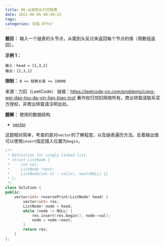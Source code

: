 ```yaml
---
title: 06-从尾到头打印链表
date: 2021-06-05 00:49:23
tags:
categories: 剑指 Offer
---
```


**题目：**
输入一个链表的头节点，从尾到头反过来返回每个节点的值（用数组返回）。

<!-- more -->

**示例 1：**
```
输入：head = [1,3,2]
输出：[2,3,1]
```

**限制：**
`0 <= 链表长度 <= 10000`

来源：力扣（LeetCode）
链接：https://leetcode-cn.com/problems/cong-wei-dao-tou-da-yin-lian-biao-lcof
著作权归领扣网络所有。商业转载请联系官方授权，非商业转载请注明出处。

**题解：**
使用的数据结构
*  [vector](https://zh.cppreference.com/w/cpp/container/vector)

这题相对简单，考查的是对`vector`的了解程度，以及链表遍历方法。反着输出值可以使用`insert`指定插入位置为`begin`。

```cpp
/**
 * Definition for singly-linked list.
 * struct ListNode {
 *     int val;
 *     ListNode *next;
 *     ListNode(int x) : val(x), next(NULL) {}
 * };
 */
class Solution {
public:
    vector<int> reversePrint(ListNode* head) {
        vector<int> res;
        ListNode* node = head;
        while (node != NULL) {
            res.insert(res.begin(), node->val);
            node = node->next;
        }
        return res;
    }
};
```
